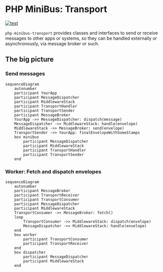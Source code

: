 # PHP MiniBus: Transport

[![test](https://github.com/math3usmartins/php-minibus-async/actions/workflows/test.yaml/badge.svg)](https://github.com/math3usmartins/php-minibus-async/actions/workflows/test.yaml)

`php-minibus-transport` provides classes and interfaces to send or receive
messages to other apps or systems, so they can be handled externally or
asynchronously, via message broker or such.

## The big picture

### Send messages

```mermaid
sequenceDiagram
    autonumber
    participant YourApp
    participant MessageDispatcher
    participant MiddlewareStack
    participant TransportHandler
    participant TransportSender
    participant MessageBroker
    YourApp ->> MessageDispatcher: dispatch(message)
    MessageDispatcher ->> MiddlewareStack: handle(envelope)
    MiddlewareStack ->> MessageBroker: send(envelope)
    TransportSender ->> YourApp: finalEnvelopeWithSomeStamps
    box minibus
        participant MessageDispatcher
        participant MiddlewareStack
        participant TransportHandler
        participant TransportSender
    end
```

### Worker: Fetch and dispatch envelopes

```mermaid
sequenceDiagram
    autonumber
    participant MessageBroker
    participant TransportReceiver
    participant TransportConsumer
    participant MessageDispatcher
    participant MiddlewareStack
    TransportConsumer ->> MessageBroker: fetch()
    loop
        TransportConsumer ->> MiddlewareStack: dispatch(envelope)
        MessageDispatcher ->> MiddlewareStack: handle(envelope)
    end
    box worker
        participant TransportConsumer
        participant TransportReceiver
    end
    box dispatcher
        participant MessageDispatcher
        participant MiddlewareStack
    end
```
